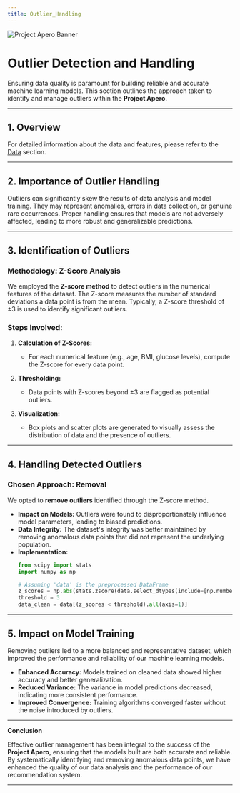 ```yaml
---
title: Outlier_Handling
---
```



![Project Apero Banner](./img/ASP_Banner.png)

# **Outlier Detection and Handling**

Ensuring data quality is paramount for building reliable and accurate machine learning models. This section outlines the approach taken to identify and manage outliers within the **Project Apero**.

---

## **1. Overview**

For detailed information about the data and features, please refer to the [Data](Data) section.

---

## **2. Importance of Outlier Handling**

Outliers can significantly skew the results of data analysis and model training. They may represent anomalies, errors in data collection, or genuine rare occurrences. Proper handling ensures that models are not adversely affected, leading to more robust and generalizable predictions.

---

## **3. Identification of Outliers**

### **Methodology: Z-Score Analysis**

We employed the **Z-score method** to detect outliers in the numerical features of the dataset. The Z-score measures the number of standard deviations a data point is from the mean. Typically, a Z-score threshold of ±3 is used to identify significant outliers.

### **Steps Involved:**

1. **Calculation of Z-Scores:**
   - For each numerical feature (e.g., age, BMI, glucose levels), compute the Z-score for every data point.

2. **Thresholding:**
   - Data points with Z-scores beyond ±3 are flagged as potential outliers.

3. **Visualization:**
   - Box plots and scatter plots are generated to visually assess the distribution of data and the presence of outliers.

---

## **4. Handling Detected Outliers**

### **Chosen Approach: Removal**

We opted to **remove outliers** identified through the Z-score method.

- **Impact on Models:** Outliers were found to disproportionately influence model parameters, leading to biased predictions.
- **Data Integrity:** The dataset's integrity was better maintained by removing anomalous data points that did not represent the underlying population.
- **Implementation:**
  ```python
  from scipy import stats
  import numpy as np

  # Assuming 'data' is the preprocessed DataFrame
  z_scores = np.abs(stats.zscore(data.select_dtypes(include=[np.number])))
  threshold = 3
  data_clean = data[(z_scores < threshold).all(axis=1)]
  ```

---

## **5. Impact on Model Training**

Removing outliers led to a more balanced and representative dataset, which improved the performance and reliability of our machine learning models.

- **Enhanced Accuracy:** Models trained on cleaned data showed higher accuracy and better generalization.
- **Reduced Variance:** The variance in model predictions decreased, indicating more consistent performance.
- **Improved Convergence:** Training algorithms converged faster without the noise introduced by outliers.

---

**Conclusion**

Effective outlier management has been integral to the success of the **Project Apero**, ensuring that the models built are both accurate and reliable. By systematically identifying and removing anomalous data points, we have enhanced the quality of our data analysis and the performance of our recommendation system.

---